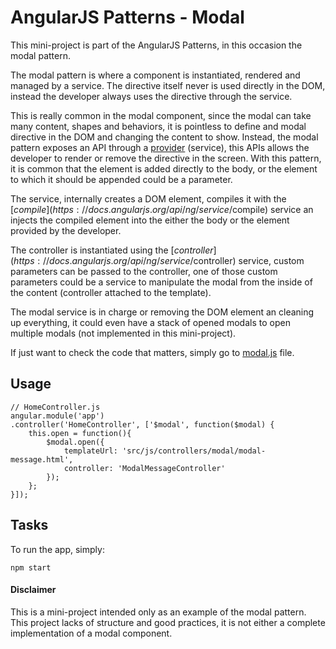 # AngularJS Patterns - Modal

This mini-project is part of the AngularJS Patterns, in this occasion the modal pattern.

The modal pattern is where a component is instantiated, rendered and managed by a service. The directive itself never is used directly in the DOM, instead the developer
always uses the directive through the service.

This is really common in the modal component, since the modal can take many content, shapes and behaviors, it is pointless to define and modal directive in the DOM
and changing the content to show. Instead, the modal pattern exposes an API through a [provider](https://docs.angularjs.org/guide/providers) (service), this APIs allows the developer to render or remove the directive
in the screen. With this pattern, it is common that the element is added directly to the body, or the element to which it should be appended could be a parameter.

The service, internally creates a DOM element, compiles it with the [$compile](https://docs.angularjs.org/api/ng/service/$compile) service an injects the compiled element into the either the body or the element provided by the developer.

The controller is instantiated using the [$controller](https://docs.angularjs.org/api/ng/service/$controller) service, custom parameters can be passed to the controller, one of those custom parameters could be a service to manipulate the modal from the inside of the content (controller attached to the template).

The modal service is in charge or removing the DOM element an cleaning up everything, it could even have a stack of opened modals to open multiple modals (not implemented in this mini-project).

If just want to check the code that matters, simply go to [modal.js](https://github.com/roncr/ng1-patterns-modal/blob/master/src/js/components/modal/modal.js) file.

## Usage

    // HomeController.js
    angular.module('app')
    .controller('HomeController', ['$modal', function($modal) {
        this.open = function(){
            $modal.open({
                templateUrl: 'src/js/controllers/modal/modal-message.html',
                controller: 'ModalMessageController'
            });
        };
    }]);

## Tasks

To run the app, simply:

    npm start

#### Disclaimer

This is a mini-project intended only as an example of the modal pattern. This project lacks of structure and good practices, it is not either a complete implementation of a modal component.